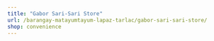```yaml
---
title: "Gabor Sari-Sari Store"
url: /barangay-matayumtayum-lapaz-tarlac/gabor-sari-sari-store/
shop: convenience
---
```

